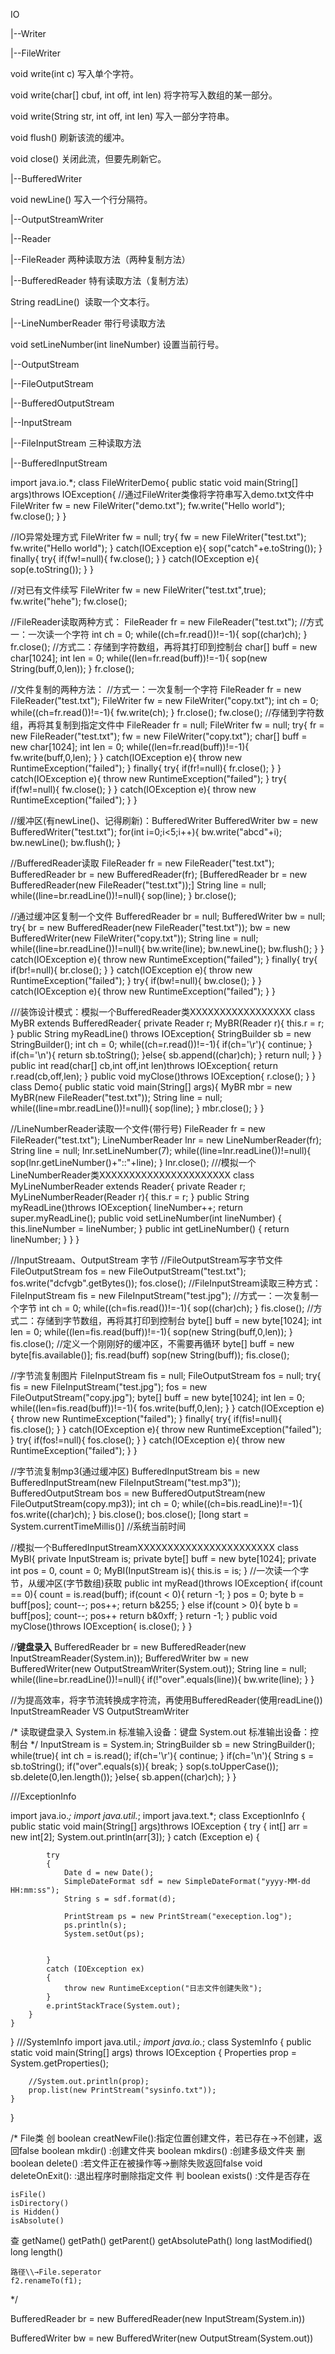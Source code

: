IO

|--Writer

|--FileWriter

void write(int c) 写入单个字符。

void write(char[] cbuf, int off, int len) 将字符写入数组的某一部分。

void write(String str, int off, int len) 写入一部分字符串。

void flush() 刷新该流的缓冲。

void close() 关闭此流，但要先刷新它。

|--BufferedWriter

void newLine() 写入一个行分隔符。

|--OutputStreamWriter

|--Reader

|--FileReader 两种读取方法（两种复制方法）

|--BufferedReader 特有读取方法（复制方法）

String readLine()  读取一个文本行。

|--LineNumberReader 带行号读取方法

void setLineNumber(int lineNumber) 设置当前行号。



|--OutputStream

|--FileOutputStream

|--BufferedOutputStream

|--InputStream

|--FileInputStream 三种读取方法

|--BufferedInputStream





import java.io.*;
class FileWriterDemo{
	public static void main(String[] args)throws IOException{
		//通过FileWriter类像将字符串写入demo.txt文件中
		FileWriter fw = new FileWriter("demo.txt");
		fw.write("Hello world");
		fw.close();
	}
}

//IO异常处理方式
FileWriter fw = null;
try{
	fw = new FileWriter("test.txt");
	fw.write("Hello world");
}
catch(IOException e){
	sop("catch"+e.toString());
}
finally{
	try{
		if(fw!=null){
			fw.close();
		}
	}
	catch(IOException e){
		sop(e.toString());
	}
}

//对已有文件续写
FileWriter fw = new FileWriter("test.txt",true);
fw.write("hehe");
fw.close();

//FileReader读取两种方式：
FileReader fr = new FileReader("test.txt");
//方式一：一次读一个字符
int ch = 0;
while((ch=fr.read())!=-1){
	sop((char)ch);
}
fr.close();
//方式二：存储到字符数组，再将其打印到控制台
char[] buff = new char[1024];
int len = 0;
while((len=fr.read(buff))!=-1){
	sop(new String(buff,0,len));
}
fr.close();

//文件复制的两种方法：
	//方式一：一次复制一个字符
FileReader fr = new FileReader("test.txt");
FileWriter fw = new FileWriter("copy.txt");
int ch = 0;
while((ch=fr.read())!=-1){
	fw.write(ch);
}
fr.close();
fw.close();
	//存储到字符数组，再将其复制到指定文件中
FileReader fr = null;
FileWriter fw = null;
try{
	fr = new FileReader("test.txt");
	fw = new FileWriter("copy.txt");
	char[] buff = new char[1024];
	int len = 0;
	while((len=fr.read(buff))!=-1){
		fw.write(buff,0,len);
	}
}
catch(IOException e){
	throw new RuntimeException("failed");
}
finally{
	try{
		if(fr!=null){
			fr.close();
		}
	}
	catch(IOException e){
		throw new RuntimeException("failed");
	}
	try{
		if(fw!=null){
			fw.close();
		}
	}
	catch(IOException e){
		throw new RuntimeException("failed");
	}
}

//缓冲区(有newLine()、记得刷新)：BufferedWriter
BufferedWriter bw = new BufferedWriter("test.txt");
for(int i=0;i<5;i++){
	bw.write("abcd"+i);
	bw.newLine();
	bw.flush();
}

//BufferedReader读取
FileReader fr = new FileReader("test.txt");
BufferedReader br = new BufferedReader(fr);
[BufferedReader br = new BufferedReader(new FileReader("test.txt"));]
String line = null;
while((line=br.readLine())!=null){
	sop(line);
}
br.close();

//通过缓冲区复制一个文件
BufferedReader br = null;
BufferedWriter bw = null;
try{
	br = new BufferedReader(new FileReader("test.txt"));
	bw = new BufferedWriter(new FileWriter("copy.txt"));
	String line = null;
	while((line=br.readLine())!=null){
		bw.write(line);
		bw.newLine();
		bw.flush();
	}
}
catch(IOException e){
	throw new RuntimeException("failed");
}
finally{
	try{
		if(br!=null){
			br.close();
		}
	}
	catch(IOException e){
		throw new RuntimeException("failed");
	}
	try{
		if(bw!=null){
			bw.close();
		}
	}
	catch(IOException e){
		throw new RuntimeException("failed");
	}
}

///装饰设计模式：模拟一个BufferedReader类XXXXXXXXXXXXXXXXX
class MyBR extends BufferedReader{
	private Reader r;
	MyBR(Reader r){
		this.r = r;
	}
	public String myReadLine() throws IOException{
		StringBuilder sb = new StringBuilder();
		int ch = 0;
		while((ch=r.read())!=-1){
			if(ch='\r'){
				continue;
			}
			if(ch='\n'){
				return sb.toString();
			}else{
				sb.append((char)ch);
			}
			return null;
		}
	}
	public int read(char[] cb,int off,int len)throws IOException{
		return r.read(cb,off,len);
	}
	public void myClose()throws IOException{
		r.close();
	}
}
class Demo{
	public static void main(String[] args){
		MyBR mbr = new MyBR(new FileReader("test.txt"));
		String line = null;
		while((line=mbr.readLine())!=null){
			sop(line);
		}
		mbr.close();
	}
}


//LineNumberReader读取一个文件(带行号)
FileReader fr = new FileReader("test.txt");
LineNumberReader lnr = new LineNumberReader(fr);
String line = null;
lnr.setLineNumber(7);
while((line=lnr.readLine())!=null){
	sop(lnr.getLineNumber()+"::"+line);
}
lnr.close();
///模拟一个LineNumberReader类XXXXXXXXXXXXXXXXXXXXXX
class MyLineNumberReader extends Reader{
	private Reader r;
	MyLineNumberReader(Reader r){
		this.r = r;
	}
	public String myReadLine()throws IOException{
		lineNumber++;
		return super.myReadLine();
	public void setLineNumber(int lineNumber)
	{
		this.lineNumber = lineNumber;
	}
	public int getLineNumber()
	{
		return lineNumber;
	}
	}
}


//InputStreaam、OutputStream 字节
//FileOutputStream写字节文件
FileOutputStream fos = new FileOutputStream("test.txt");
fos.write("dcfvgb".getBytes());
fos.close();
//FileInputStream读取三种方式：
FileInputStream fis = new FileInputStream("test.jpg");
	//方式一：一次复制一个字节
int ch = 0;
while((ch=fis.read())!=-1){
	sop((char)ch);
}
fis.close();
	//方式二：存储到字节数组，再将其打印到控制台
byte[] buff = new byte[1024];
int len = 0;
while((len=fis.read(buff))!=-1){
	sop(new String(buff,0,len));
}
fis.close();
	//定义一个刚刚好的缓冲区，不需要再循环
byte[] buff = new byte[fis.available()];
fis.read(buff)
sop(new String(buff));
fis.close();

//字节流复制图片
FileInputStream fis = null;
FileOutputStream fos = null;
try{
	fis = new FileInputStream("test.jpg");
	fos = new FileOutputStream("copy.jpg");
	byte[] buff = new byte[1024];
	int len = 0;
	while((len=fis.read(buff))!=-1){
		fos.write(buff,0,len);
	}
}
catch(IOException e){
	throw new RuntimeException("failed");
}
finally{
	try{
		if(fis!=null){
			fis.close();
		}
	}
	catch(IOException e){
		throw new RuntimeException("failed");
	}
	try{
		if(fos!=null){
			fos.close();
		}
	}
	catch(IOException e){
		throw new RuntimeException("failed");
	}
}

//字节流复制mp3(通过缓冲区)
BufferedInputStream bis = new BufferedInputStream(new FileInputStream("test.mp3"));
BufferedOutputStream bos = new BufferedOutputStream(new FileOutputStream(copy.mp3));
int ch = 0;
while((ch=bis.readLine)!=-1){
	fos.write((char)ch);
}
bis.close();
bos.close();
[long start = System.currentTimeMillis()]	//系统当前时间

//模拟一个BufferedInputStreamXXXXXXXXXXXXXXXXXXXXXXX
class MyBI{
	private InputStream is;
	private byte[] buff = new byte[1024];
	private int pos = 0, count = 0;
	MyBI(InputStream is){
		this.is = is;
	}
	//一次读一个字节，从缓冲区(字节数组)获取
	public int myRead()throws IOException{
		if(count == 0){
			count = is.read(buff);
			if(count < 0){
				return -1;
			}
			pos = 0;
			byte b = buff[pos];
			count--;
			pos++;
			return b&255;
		}
		else if(count > 0){
			byte b = buff[pos];
			count--;
			pos++
			return b&0xff;
		}
		return -1;
	}
	public void myClose()throws IOException{
		is.close();
	}
}


//**键盘录入**
BufferedReader br = new BufferedReader(new InputStreamReader(System.in));
BufferedWriter bw = new BufferedWriter(new OutputStreamWriter(System.out));
String line = null;
while((line=br.readLine())!=null){
	if(!"over".equals(line)){
		bw.write(line);
	}
}

//为提高效率，将字节流转换成字符流，再使用BufferedReader(使用readLine())
InputStreamReader  		     VS  		     OutputStreamWriter

/*
读取键盘录入
System.in		标准输入设备：键盘
System.out		标准输出设备：控制台
*/
InputStream is = System.in;
StringBuilder sb = new StringBuilder();
while(true){
	int ch = is.read();
	if(ch='\r'){
		continue;
	}
	if(ch='\n'){
		String s = sb.toString();
		if("over".equals(s)){
			break;
		}
		sop(s.toUpperCase());
		sb.delete(0,len.length());
	}else{
		sb.appen((char)ch);
	}
}

///ExceptionInfo

import java.io.*;
import java.util.*;
import java.text.*;
class  ExceptionInfo
{
	public static void main(String[] args)throws IOException 
	{
		try
		{
			int[] arr = new int[2];
			System.out.println(arr[3]);
		}
		catch (Exception e)
		{
			
			try
			{
				Date d = new Date();
				SimpleDateFormat sdf = new SimpleDateFormat("yyyy-MM-dd HH:mm:ss");
				String s = sdf.format(d);

				PrintStream ps = new PrintStream("exeception.log");
				ps.println(s);
				System.setOut(ps);

				
			}
			catch (IOException ex)
			{
				throw new RuntimeException("日志文件创建失败");
			}
			e.printStackTrace(System.out);
		}
	}
}
///SystemInfo
import java.util.*;
import java.io.*;
class  SystemInfo
{
	public static void main(String[] args) throws IOException
	{
		Properties prop = System.getProperties();

		//System.out.println(prop);
		prop.list(new PrintStream("sysinfo.txt"));
	}
}

/*
File类
创
	boolean creatNewFile():指定位置创建文件，若已存在→不创建，返回false
	boolean mkdir()		  :创建文件夹
	boolean mkdirs()	  :创建多级文件夹
删
	boolean delete()	  :若文件正在被操作等→删除失败返回false
	void deleteOnExit():  :退出程序时删除指定文件
判
	boolean exists()	  :文件是否存在
	
	isFile()
	isDirectory()
	is Hidden()
	isAbsolute()
查
	getName()
	getPath()
	getParent()
	getAbsolutePath()
	long lastModified()
	long length()
	
	路径\\→File.seperator
	f2.renameTo(f1);
*/




BufferedReader br = new BufferedReader(new InputStream(System.in))

BufferedWriter bw = new BufferedWriter(new OutputStream(System.out))